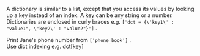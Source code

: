 A dictionary is similar to a list, except that you access its values by looking up a key instead of an index. A key can be any string or a number. Dictionaries are enclosed in curly braces e.g. `['dct = {\'key1\' : "value1", \'key2\' : "value2"}']` .  
  
Print Jane's phone number from `['phone_book']` .  
Use dict indexing e.g. dct[key]